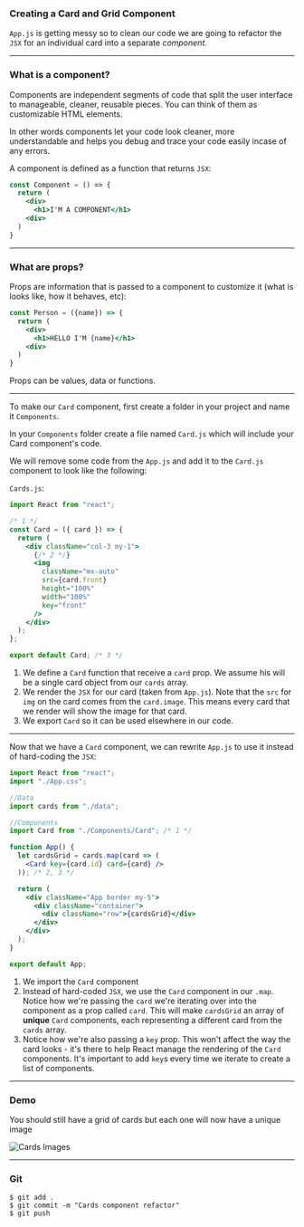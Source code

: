 ### Creating a Card and Grid Component

`App.js` is getting messy so to clean our code we are going to refactor the `JSX` for an individual card into a separate _component_.

---

### What is a component?

Components are independent segments of code that split the user interface to manageable, cleaner, reusable pieces. You can think of them as customizable HTML elements.

In other words components let your code look cleaner, more understandable and helps you debug and trace your code easily incase of any errors.

A component is defined as a function that returns `JSX`:

```jsx
const Component = () => {
  return (
    <div>
      <h1>I'M A COMPONENT</h1>
    <div>
  )
}
```

---

### What are props?

Props are information that is passed to a component to customize it (what is looks like, how it behaves, etc):

```jsx
const Person = ({name}) => {
  return (
    <div>
      <h1>HELLO I'M {name}</h1>
    <div>
  )
}
```

Props can be values, data or functions.

---

To make our `Card` component, first create a folder in your project and name it `Components`.

In your `Components` folder create a file named `Card.js` which will include your Card component's code.

We will remove some code from the `App.js` and add it to the `Card.js` component to look like the following:

`Cards.js`:

```jsx
import React from "react";

/* 1 */
const Card = ({ card }) => {
  return (
    <div className="col-3 my-1">
      {/* 2 */}
      <img
        className="mx-auto"
        src={card.front}
        height="100%"
        width="100%"
        key="front"
      />
    </div>
  );
};

export default Card; /* 3 */
```

1. We define a `Card` function that receive a `card` prop. We assume his will be a single card object from our `cards` array.
2. We render the `JSX` for our card (taken from `App.js`). Note that the `src` for `img` on the card comes from the `card.image`. This means every card that we render will show the image for that card.
3. We export `Card` so it can be used elsewhere in our code.

---

Now that we have a `Card` component, we can rewrite `App.js` to use it instead of hard-coding the `JSX`:

```jsx
import React from "react";
import "./App.css";

//Data
import cards from "./data";

//Components
import Card from "./Components/Card"; /* 1 */

function App() {
  let cardsGrid = cards.map(card => (
    <Card key={card.id} card={card} />
  )); /* 2, 3 */

  return (
    <div className="App border my-5">
      <div className="container">
        <div className="row">{cardsGrid}</div>
      </div>
    </div>
  );
}

export default App;
```

1. We import the `Card` component
2. Instead of hard-coded `JSX`, we use the `Card` component in our `.map`. Notice how we're passing the `card` we're iterating over into the component as a prop called `card`. This will make `cardsGrid` an array of **unique** `Card` components, each representing a different card from the `cards` array.
3. Notice how we're also passing a `key` prop. This won't affect the way the card looks - it's there to help React manage the rendering of the `Card` components. It's important to add `key`s every time we iterate to create a list of components.

---

### Demo

You should still have a grid of cards but each one will now have a unique image

![Cards Images](https://imgur.com/XDZXYp2.png)

---

### Git

```shell
$ git add .
$ git commit -m "Cards component refactor"
$ git push
```
